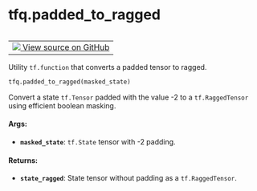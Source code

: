 <div itemscope itemtype="http://developers.google.com/ReferenceObject">
<meta itemprop="name" content="tfq.padded_to_ragged" />
<meta itemprop="path" content="Stable" />
</div>

# tfq.padded_to_ragged

<!-- Insert buttons and diff -->

<table class="tfo-notebook-buttons tfo-api" align="left">

<td>
  <a target="_blank" href="https://github.com/quantumlib/TFQuantum/tree/master/tensorflow_quantum/core/ops/tfq_utility_ops.py">
    <img src="https://www.tensorflow.org/images/GitHub-Mark-32px.png" />
    View source on GitHub
  </a>
</td></table>



Utility `tf.function` that converts a padded tensor to ragged.

``` python
tfq.padded_to_ragged(masked_state)
```



<!-- Placeholder for "Used in" -->

Convert a state `tf.Tensor` padded with the value -2 to a `tf.RaggedTensor`
using efficient boolean masking.

#### Args:


* <b>`masked_state`</b>: `tf.State` tensor with -2 padding.

#### Returns:


* <b>`state_ragged`</b>: State tensor without padding as a `tf.RaggedTensor`.
